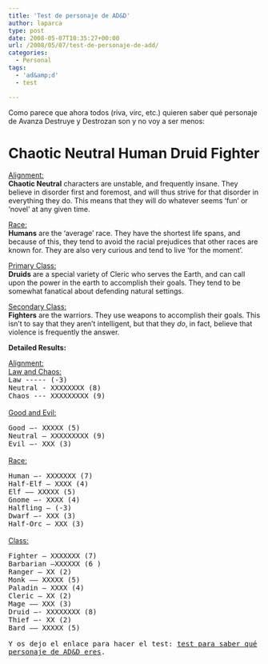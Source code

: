 ```yaml
---
title: 'Test de personaje de AD&D'
author: laparca
type: post
date: 2008-05-07T10:35:27+00:00
url: /2008/05/07/test-de-personaje-de-add/
categories:
  - Personal
tags:
  - 'ad&amp;d'
  - test

---
```

Como parece que ahora todos (riva, virc, etc.) quieren saber qué personaje de Avanza Destruye y Destrozan son y no voy a ser menos:

#  **Chaotic Neutral Human Druid Fighter**

<span style="text-decoration: underline;">Alignment:</span>  
**Chaotic Neutral** characters are unstable, and frequently insane. They believe in disorder first and foremost, and will thus strive for that disorder in everything they do. This means that they will do whatever seems &#8216;fun&#8217; or &#8216;novel&#8217; at any given time.

<span style="text-decoration: underline;">Race:</span>  
**Humans** are the &#8216;average&#8217; race. They have the shortest life spans, and because of this, they tend to avoid the racial prejudices that other races are known for. They are also very curious and tend to live &#8216;for the moment&#8217;.

<span style="text-decoration: underline;">Primary Class:</span>  
**Druids** are a special variety of Cleric who serves the Earth, and can call upon the power in the earth to accomplish their goals. They tend to be somewhat fanatical about defending natural settings.

<span style="text-decoration: underline;">Secondary Class:</span>  
**Fighters** are the warriors. They use weapons to accomplish their goals. This isn&#8217;t to say that they aren&#8217;t intelligent, but that they _do_, in fact, believe that violence is frequently the answer.

**Detailed Results:**

<span style="text-decoration: underline;">Alignment:</span>  
<span style="text-decoration: underline;">Law and Chaos:</span>  
<tt>Law ----- (-3)<br /> Neutral - <span class="dr8">XXXXXXXX</span> (8)<br /> Chaos --- <span class="dr9">XXXXXXXXX</span> (9)<br /> </tt>  
<span style="text-decoration: underline;">Good and Evil:</span>

<samp>Good &#8212;- <span class="dr5">XXXXX</span> (5)<br /> Neutral &#8211; <span class="dr9">XXXXXXXXX</span> (9)<br /> Evil &#8212;- <span class="dr3">XXX</span> (3)<br /> </samp>  
<span style="text-decoration: underline;">Race:</span>

<samp>Human &#8212;- <span class="dr7">XXXXXXX</span> (7)<br /> Half-Elf &#8211; <span class="dr4">XXXX</span> (4)<br /> Elf &#8212;&#8212; <span class="dr5">XXXXX</span> (5)<br /> Gnome &#8212;- <span class="dr4">XXXX</span> (4)<br /> Halfling &#8211; (-3)<br /> Dwarf &#8212;- <span class="dr3">XXX</span> (3)<br /> Half-Orc &#8211; <span class="dr3">XXX</span> (3)<br /> </samp>  
<span style="text-decoration: underline;">Class:</span>

<samp>Fighter &#8212; <span class="dr7">XXXXXXX</span> (7)<br /> Barbarian &#8211;<span class="dr6">XXXXXX</span> (6 )<br /> Ranger &#8212; <span class="dr2">XX</span> (2)<br /> Monk &#8212;&#8211; <span class="dr5">XXXXX</span> (5)<br /> Paladin &#8212; <span class="dr4">XXXX</span> (4)<br /> Cleric &#8212; <span class="dr2">XX</span> (2)<br /> Mage &#8212;&#8211; <span class="dr3">XXX</span> (3)<br /> Druid &#8212;- <span class="dr8">XXXXXXXX</span> (8)<br /> Thief &#8212;- <span class="dr2">XX</span> (2)<br /> Bard &#8212;&#8211; <span class="dr5">XXXXX</span> (5)</samp><samp><br /> </samp><samp></samp><samp><br /> </samp><samp>Y os dejo el enlace para hacer el test: <a title="Test de personaje de AD&D" href="http://fantasyherald.com/quiz/dand/index.php" target="_blank">test para saber qué personaje de AD&D eres</a>.<br /> </samp>